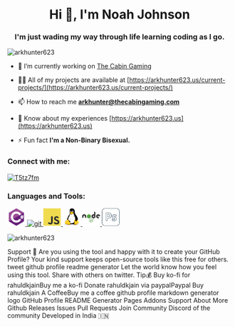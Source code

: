 
<h1 align="center">Hi 👋, I'm Noah Johnson</h1>
<h3 align="center">I'm just wading my way through life learning coding as I go.</h3>

<p align="left"> <img src="https://komarev.com/ghpvc/?username=arkhunter623&label=Profile%20views&color=0e75b6&style=flat" alt="arkhunter623" /> </p>

- 🔭 I’m currently working on [The Cabin Gaming](https://thecabingaming.com)

- 👨‍💻 All of my projects are available at [https://arkhunter623.us/current-projects/](https://arkhunter623.us/current-projects/)

- 📫 How to reach me **arkhunter@thecabingaming.com**

- 📄 Know about my experiences [https://arkhunter623.us](https://arkhunter623.us)

- ⚡ Fun fact **I'm a Non-Binary Bisexual.**

<h3 align="left">Connect with me:</h3>
<p align="left">
<a href="https://discord.gg/T5tz7fm" target="blank"><img align="center" src="https://cdn.jsdelivr.net/npm/simple-icons@3.0.1/icons/discord.svg" alt="T5tz7fm" height="30" width="40" /></a>
</p>

<h3 align="left">Languages and Tools:</h3>
<p align="left"> <a href="https://www.w3schools.com/cs/" target="_blank"> <img src="https://raw.githubusercontent.com/devicons/devicon/master/icons/csharp/csharp-original.svg" alt="csharp" width="40" height="40"/> </a> <a href="https://git-scm.com/" target="_blank"> <img src="https://www.vectorlogo.zone/logos/git-scm/git-scm-icon.svg" alt="git" width="40" height="40"/> </a> <a href="https://developer.mozilla.org/en-US/docs/Web/JavaScript" target="_blank"> <img src="https://raw.githubusercontent.com/devicons/devicon/master/icons/javascript/javascript-original.svg" alt="javascript" width="40" height="40"/> </a> <a href="https://www.linux.org/" target="_blank"> <img src="https://raw.githubusercontent.com/devicons/devicon/master/icons/linux/linux-original.svg" alt="linux" width="40" height="40"/> </a> <a href="https://nodejs.org" target="_blank"> <img src="https://raw.githubusercontent.com/devicons/devicon/master/icons/nodejs/nodejs-original-wordmark.svg" alt="nodejs" width="40" height="40"/> </a> <a href="https://www.photoshop.com/en" target="_blank"> <img src="https://raw.githubusercontent.com/devicons/devicon/master/icons/photoshop/photoshop-line.svg" alt="photoshop" width="40" height="40"/> </a> </p>

<p><img align="center" src="https://github-readme-stats.vercel.app/api/top-langs?username=arkhunter623&show_icons=true&locale=en&layout=compact" alt="arkhunter623" /></p>

Support 🙏
Are you using the tool and happy with it to create your GitHub Profile?
Your kind support keeps open-source tools like this free for others.
tweet github profile readme generator
Let the world know how you feel using this tool. Share with others on twitter.
Tip💰
Buy ko-fi for rahuldkjainBuy me a ko-fi
Donate rahuldkjain via paypalPaypal
Buy rahuldkjain A CoffeeBuy me a coffee
github profile markdown generator logo
GitHub Profile README Generator
Pages
Addons
Support
About
More
Github
Releases
Issues
Pull Requests
Join Community
Discord of the community
Developed in India 🇮🇳
